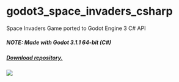 # godot3_space_invaders_csharp
Space Invaders Game ported to Godot Engine 3 C# API

##### NOTE: Made with Godot 3.1.1 64-bit (C#)
##### [Download repository.](https://downloads.tuxfamily.org/godotengine/3.2/alpha0-unofficial/)

![](https://user-images.githubusercontent.com/1466920/35599824-12745428-062b-11e8-8563-138d89bcf8e3.PNG)
